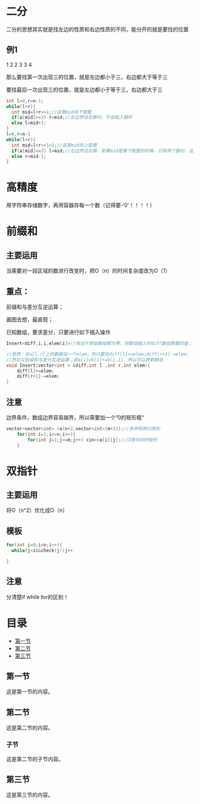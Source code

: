 # 二分
二分的思想其实就是找左边的性质和右边性质的不同，能分开的就是要找的位置

## 例1

1 2 2 3 3 4

那么要找第一次出现三的位置，就是左边都小于三，右边都大于等于三

要找最后一次出现三的位置，就是左边都小于等于三，右边都大于三

```c++
int l=0,r=n-1;
while(l<r){
  int mid=l+r>>1;//这里mid向下取整
  if(a[mid]>=3) r=mid;//右边界往左移时，不会陷入循环
  else l=mid+1;
}
l=0,r=n-1
while(l<r){
  int mid=l+r>+1>1;//这里mid向上取整
  if(a[mid]<=3) l=mid;//左边界往右移，如果mid是像下取整的时候，只有两个数时，会陷入死循环，所以mid要向上取整
  else r=mid-1;
}
```
# 高精度
用字符串存储数字，再用容器存每一个数（记得要-‘0’！！！！）

# 前缀和
## 主要运用
当需要对一段区域的数进行改变时，把O（n）的时间复杂度改为O（1）
## 重点：
前缀和与差分互逆运算；

画图去想，最直观；

已知数组，要求差分，只要进行如下插入操作
```c++
Insert<diff,i,i,elem[i]>//相当于原始数组都为零，将数组插入时diff数组需要的值；

//思想：在a[l,r]上的数都加一个elem，则只要在diff[l]+=elem;diff[r+1]-=elem;
//然后又前缀和与差分互逆运算；即a[i]=b[i]+=b[i-1]，所以可以更新数组
void Insert(vector<int > &diff,int l ,int r,int elem){
    diff[l]+=elem;
    diff[r+1]-=elem;
}
```
## 注意
边界条件，数组边界容易越界，所以需要加一个”0的矩形框“
```c++
vector<vector<int> >a(n+2,vector<int>(m+2));//多声明两行两列
    for(int i=1;i<=n;i++){
        for(int j=1;j<=m;j++) cin>>a[i][j];//只用中间的矩形
    }
```


# 双指针
## 主要运用 
将O（n^2）优化成O（n）
## 模板
```c++
for(int i=0;i<n;i++){
  while(j<i&&check(j))j++

}
```
## 注意
分清楚if while for的区别！


# 目录

- [第一节](#section1)
- [第二节](#section2)
- [第三节](#section3)

## 第一节 <a name="section1"></a>

这是第一节的内容。

## 第二节 <a name="section2"></a>

这是第二节的内容。

### 子节 <a name="subsection1"></a>

这是第二节的子节内容。

## 第三节 <a name="section3"></a>

这是第三节的内容。
